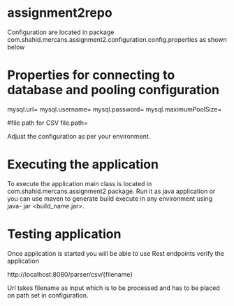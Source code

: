 # assignment2repo

Configuration are located in package com.shahid.mercans.assignment2.configuration.config.properties as shown below

# Properties for connecting to database and pooling configuration
mysql.url=
mysql.username=
mysql.password=
mysql.maximumPoolSize=

#file path for CSV
file.path=

Adjust the configuration as per your environment. 

# Executing the application
To execute the application main class is located in com.shahid.mercans.assignment2 package. Run it as java application or you can use maven to generate build execute in any environment using java- jar <build_name.jar>. 

# Testing application
Once application is started you will be able to use Rest endpoints verify the application

http://localhost:8080/parser/csv/{filename}

Url takes filename as input which is to be processed and has to be placed on path set in configuration.
